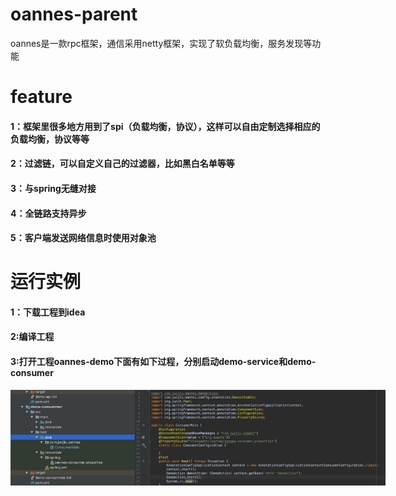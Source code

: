 # oannes-parent
oannes是一款rpc框架，通信采用netty框架，实现了软负载均衡，服务发现等功能
# feature
#### 1：框架里很多地方用到了spi（负载均衡，协议），这样可以自由定制选择相应的负载均衡，协议等等
#### 2：过滤链，可以自定义自己的过滤器，比如黑白名单等等
#### 3：与spring无缝对接
#### 4：全链路支持异步
#### 5：客户端发送网络信息时使用对象池
# 运行实例
#### 1：下载工程到idea
#### 2:编译工程
#### 3:打开工程oannes-demo下面有如下过程，分别启动demo-service和demo-consumer
<p align='center'>
<img src='image/comsumer.jpg' title='images' style='max-width:600px'></img>
</p>
